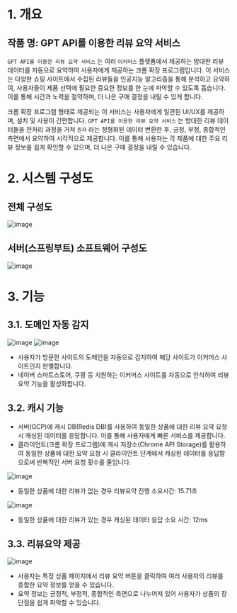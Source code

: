 # 1. 개요
## 작품 명: GPT API를 이용한 리뷰 요약 서비스
`GPT API를 이용한 리뷰 요약 서비스` 는 여러 `이커머스` 플랫폼에서 제공하는 방대한 리뷰 데이터를 자동으로 요약하여 사용자에게 제공하는 크롬 확장 프로그램입니다. 이 서비스는 다양한 쇼핑 사이트에서 수집된 리뷰들을 인공지능 알고리즘을 통해 분석하고 요약하여, 사용자들이 제품 선택에 필요한 중요한 정보를 한 눈에 파악할 수 있도록 돕습니다. 이를 통해 시간과 노력을 절약하며, 더 나은 구매 결정을 내릴 수 있게 합니다.

크롬 확장 프로그램 형태로 제공되는 이 서비스는 사용자에게 일관된 UI/UX를 제공하며, 설치 및 사용이 간편합니다. `GPT API를 이용한 리뷰 요약 서비스` 는 방대한 리뷰 데이터들을 전처리 과정을 거쳐 `원자` 라는 정형화된 데이터 변환한 후, 긍정, 부정, 종합적인 측면에서 요약하여 시각적으로 제공합니다. 이를 통해 사용자는 각 제품에 대한 주요 리뷰 정보를 쉽게 확인할 수 있으며, 더 나은 구매 결정을 내릴 수 있습니다.

# 2. 시스템 구성도
## 전체 구성도
![image](https://github.com/user-attachments/assets/4b09f667-faa2-469e-b1cb-4bfeb88ee0ae)

## 서버(스프링부트) 소프트웨어 구성도
![image](https://github.com/user-attachments/assets/6f6d315e-295b-4370-8d33-273b853c78fa)

# 3. 기능
## 3.1. 도메인 자동 감지
![image](https://github.com/user-attachments/assets/f4193668-4c00-49c3-8f9b-4c67fd87c21a)
![image](https://github.com/user-attachments/assets/c8ffe40f-dab8-4557-a12e-e81f7ddb076d)

- 사용자가 방문한 사이트의 도메인을 자동으로 감지하여 해당 사이트가 이커머스 사이트인지 판별합니다.
- 네이버 스마트스토어, 쿠팡 등 지원하는 이커머스 사이트를 자동으로 인식하여 리뷰 요약 기능을 활성화합니다.

## 3.2. 캐시 기능
- 서버(GCP)에 캐시 DB(Redis DB)를 사용하여 동일한 상품에 대한 리뷰 요약 요청 시 캐싱된 데이터를 응답합니다. 이를 통해 사용자에게 빠른 서비스를 제공합니다.
- 클라이언트(크롬 확장 프로그램)에 캐시 저장소(Chrome API Storage)를 활용하여 동일한 상품에 대한 요약 요청 시 클라이언트 단계에서 캐싱된 데이터를 응답함으로써 반복적인 서버 요청 횟수를 줄입니다.


![image](https://github.com/user-attachments/assets/4d8d1f95-588e-4696-80f7-a2d6736c695e)

- 동일한 상품에 대한 리뷰가 없는 경우 리뷰요약 진행 소요시간: 15.71초


![image](https://github.com/user-attachments/assets/532952eb-36cf-4ead-8859-ba8c5d8fecdc)

- 동일한 상품에 대한 리뷰가 있는 경우 캐싱된 데이터 응답 소요 시간: 12ms


## 3.3. 리뷰요약 제공


![image](https://github.com/user-attachments/assets/a543ed42-41f8-4089-ae9a-4eabc86edcc7)

- 사용자는 특정 상품 페이지에서 리뷰 요약 버튼을 클릭하여 여러 사용자의 리뷰를 종합한 요약 정보를 얻을 수 있습니다.
- 요약 정보는 긍정적, 부정적, 종합적인 측면으로 나누어져 있어 사용자가 상품의 장단점을 쉽게 파악할 수 있습니다.

  
